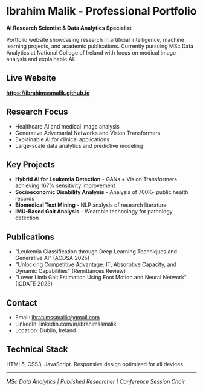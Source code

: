 # Ibrahim Malik - Professional Portfolio

**AI Research Scientist & Data Analytics Specialist**

Portfolio website showcasing research in artificial intelligence, machine learning projects, and academic publications. Currently pursuing MSc Data Analytics at National College of Ireland with focus on medical image analysis and explainable AI.

## Live Website

**https://ibrahimssmalik.github.io**

## Research Focus

- Healthcare AI and medical image analysis
- Generative Adversarial Networks and Vision Transformers  
- Explainable AI for clinical applications
- Large-scale data analytics and predictive modeling

## Key Projects

- **Hybrid AI for Leukemia Detection** - GANs + Vision Transformers achieving 167% sensitivity improvement
- **Socioeconomic Disability Analysis** - Analysis of 700K+ public health records
- **Biomedical Text Mining** - NLP analysis of research literature
- **IMU-Based Gait Analysis** - Wearable technology for pathology detection

## Publications

- "Leukemia Classification through Deep Learning Techniques and Generative AI" (ACDSA 2025)
- "Unlocking Competitive Advantage: IT, Absorptive Capacity, and Dynamic Capabilities" (Remittances Review)
- "Lower Limb Gait Estimation Using Foot Motion and Neural Network" (ICDATE 2023)

## Contact

- Email: ibrahimssmalik@gmail.com
- LinkedIn: linkedin.com/in/ibrahimssmalik
- Location: Dublin, Ireland

## Technical Stack

HTML5, CSS3, JavaScript. Responsive design optimized for all devices.

---

*MSc Data Analytics | Published Researcher | Conference Session Chair*